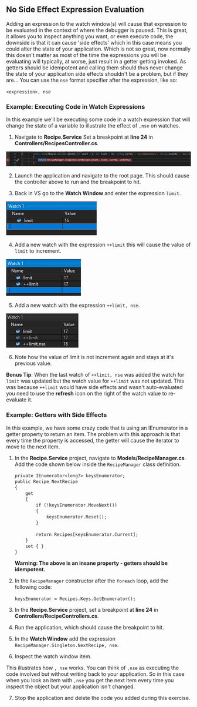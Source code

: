 ## No Side Effect Expression Evaluation
Adding an expression to the watch window(s) will cause that expression to be evaluated in the context of where the debugger is paused. This is great, it allows you to inspect anything you want, or even execute code, the downside is that it can cause 'side effects' which in this case means you could alter the state of your application. Which is not so great, now normally this doesn't matter as most of the time the expressions you will be evaluating will typically, at worse, just result in a getter getting invoked. As getters should be idempotent and calling them should thus never change the state of your application side effects shouldn't be a problem, but if they are... You can use the `nse` format specifier after the expression, like so:

`<expression>, nse`

### Example: Executing Code in Watch Expressions
In this example we'll be executing some code in a watch expression that will change the state of a variable to illustrate the effect of `,nse` on watches.

1. Navigate to **Recipe.Service** Set a breakpoint at **line 24** in **Controllers/RecipesController.cs**.

![Breakpoint at line 24 in RecipeController.cs](NoSideEffect-SetBreakpoint1.png)

2. Launch the application and navigate to the root page. This should cause the controller above to run and the breakpoint to hit.

3. Back in VS go to the **Watch Window** and enter the expression `limit`.

![Watch 'limit' added with a value of 10](NoSideEffect-AddFirstWatch1.png)

4. Add a new watch with the expression `++limit` this will cause the value of `limit` to increment.

![Watch '++limit' added with a value of 11](NoSideEffect-AddWatchWithSideEffect1.png)

5. Add a new watch with the expression `++limit, nse`.

![Watch '++limit, nse' added with a value of 11](NoSideEffect-AddWatchWithNoSideEffect1.png)

6. Note how the value of limit is not increment again and stays at it's previous value.

**Bonus Tip**: When the last watch of `++limit, nse` was added the watch for `limit` was updated but the watch value for `++limit` was not updated. This was because `++limit` would have side effects and wasn't auto-evaluated you need to use the **refresh** icon on the right of the watch value to re-evaluate it. 


### Example: Getters with Side Effects
In this example, we have some crazy code that is using an IEnumerator in a getter property to return an item. The problem with this approach is that every time the property is accessed, the getter will cause the iterator to move to the next item. 

1. In the **Recipe.Service** project, navigate to **Models/RecipeManager.cs**. Add the code shown below inside the `RecipeManager` class definition.
    ```
    private IEnumerator<long?> keysEnumerator;
    public Recipe NextRecipe
    {
        get
        {
            if (!keysEnumerator.MoveNext())
            {
                keysEnumerator.Reset();
            }

            return Recipes[keysEnumerator.Current];
        }
        set { }
    }
    ```

    **Warning: The above is an insane property - getters should be idempotent.**

2.  In the `RecipeManager` constructor after the `foreach` loop, add the following code:

    `keysEnumerator = Recipes.Keys.GetEnumerator();`

3. In the **Recipe.Service** project, set a breakpoint at **line 24** in **Controllers/RecipeControllers.cs**.

4. Run the application, which should cause the breakpoint to hit.

5. In the **Watch Window** add the expression `RecipeManager.Singleton.NextRecipe, nse`.

6. Inspect the watch window item. 

This illustrates how `, nse` works. You can think of `,nse` as executing the code involved but without writing back to your application. So in this case when you look an item with `,nse` you get the next item every time you inspect the object but your application isn't changed. 

7. Stop the application and delete the code you added during this exercise.